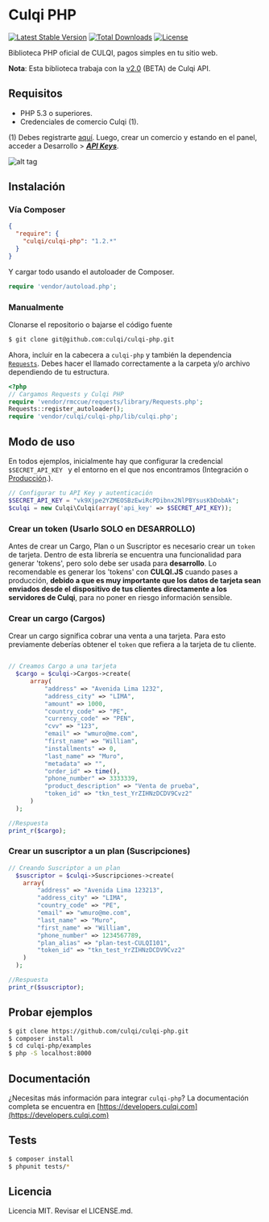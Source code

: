 # Culqi PHP

[![Latest Stable Version](https://poser.pugx.org/culqi/culqi-php/v/stable)](https://packagist.org/packages/culqi/culqi-php)
[![Total Downloads](https://poser.pugx.org/culqi/culqi-php/downloads)](https://packagist.org/packages/culqi/culqi-php)
[![License](https://poser.pugx.org/culqi/culqi-php/license)](https://packagist.org/packages/culqi/culqi-php)

Biblioteca PHP oficial de CULQI, pagos simples en tu sitio web.


**Nota**: Esta biblioteca trabaja con la [v2.0](https://culqi.github.io/api-docs/) (BETA) de Culqi API.


## Requisitos

* PHP 5.3 o superiores.
* Credenciales de comercio Culqi (1).

(1) Debes registrarte [aquí](https://integ-panel.culqi.com/#/registro). Luego, crear un comercio y estando en el panel, acceder a Desarrollo > [***API Keys***](https://integ-panel.culqi.com/#/panel/comercio/desarrollo/llaves).

![alt tag](http://i.imgur.com/NhE6mS9.png)

## Instalación

### Vía Composer
```json
{
  "require": {
    "culqi/culqi-php": "1.2.*"
  }
}
```

Y cargar todo usando el autoloader de Composer.

```php
require 'vendor/autoload.php';
```

### Manualmente

Clonarse el repositorio o bajarse el código fuente

```bash
$ git clone git@github.com:culqi/culqi-php.git
```

Ahora, incluir en la cabecera a `culqi-php` y también la dependencia [`Requests`](https://github.com/rmccue/requests). Debes hacer el llamado correctamente a la carpeta y/o archivo dependiendo de tu estructura.

```php
<?php
// Cargamos Requests y Culqi PHP
require 'vendor/rmccue/requests/library/Requests.php';
Requests::register_autoloader();
require 'vendor/culqi/culqi-php/lib/culqi.php';
```

## Modo de uso

En todos ejemplos, inicialmente hay que configurar la credencial `$SECRET_API_KEY ` y el entorno en el que nos encontramos (Integración o [Producción](https://developers.culqi.com/produccion/).).

```php
// Configurar tu API Key y autenticación
$SECRET_API_KEY = "vk9Xjpe2YZMEOSBzEwiRcPDibnx2NlPBYsusKbDobAk";
$culqi = new Culqi\Culqi(array('api_key' => $SECRET_API_KEY));
```

### Crear un token (Usarlo SOLO en DESARROLLO)

Antes de crear un Cargo, Plan o un Suscriptor es necesario crear un `token` de tarjeta. Dentro de esta librería se encuentra una funcionalidad para generar 'tokens', pero solo
debe ser usada para **desarrollo**. Lo recomendable es generar los 'tokens' con **CULQI.JS** cuando pases a producción, **debido a que es muy importante que los datos de tarjeta sean enviados desde el dispositivo de tus clientes directamente a los servidores de Culqi**, para no poner en riesgo información sensible.


### Crear un cargo (Cargos)
Crear un cargo significa cobrar una venta a una tarjeta. Para esto previamente
deberías obtener el  `token` que refiera a la tarjeta de tu cliente.


```php

// Creamos Cargo a una tarjeta
  $cargo = $culqi->Cargos->create(
      array(
          "address" => "Avenida Lima 1232",
          "address_city" => "LIMA",
          "amount" => 1000,
          "country_code" => "PE",
          "currency_code" => "PEN",
          "cvv" => "123",
          "email" => "wmuro@me.com",
          "first_name" => "William",
          "installments" => 0,
          "last_name" => "Muro",
          "metadata" => "",
          "order_id" => time(),
          "phone_number" => 3333339,
          "product_description" => "Venta de prueba",
          "token_id" => "tkn_test_YrZIHNzDCDV9Cvz2"
      )
  );

//Respuesta
print_r($cargo);

```

### Crear un suscriptor a un plan (Suscripciones)
```php
// Creando Suscriptor a un plan
  $suscriptor = $culqi->Suscripciones->create(
    array(
        "address" => "Avenida Lima 123213",
        "address_city" => "LIMA",
        "country_code" => "PE",
        "email" => "wmuro@me.com",
        "last_name" => "Muro",
        "first_name" => "William",
        "phone_number" => 1234567789,
        "plan_alias" => "plan-test-CULQI101",
        "token_id" => "tkn_test_YrZIHNzDCDV9Cvz2"
    )
  );

//Respuesta
print_r($suscriptor);
```
## Probar ejemplos
```bash
$ git clone https://github.com/culqi/culqi-php.git
$ composer install
$ cd culqi-php/examples
$ php -S localhost:8000
```

## Documentación
¿Necesitas más información para integrar `culqi-php`? La documentación completa se encuentra en [https://developers.culqi.com](https://developers.culqi.com)


## Tests

```bash
$ composer install
$ phpunit tests/*
```
## Licencia

Licencia MIT. Revisar el LICENSE.md.
